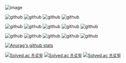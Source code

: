 

![image](https://user-images.githubusercontent.com/68409255/112407406-61f53e00-8d59-11eb-93d9-ed24a5f3d547.png)


![github](https://img.shields.io/static/v1?label=language&message=python&color=blue)
![github](https://img.shields.io/static/v1?label=language&message=javascript&color=orange)
![github](https://img.shields.io/static/v1?label=language&message=java&color=yellowgreen)
![github](https://img.shields.io/static/v1?label=language&message=c&color=yellow)


![github](https://img.shields.io/static/v1?label=framework&message=fastapi&color=blue)
![github](https://img.shields.io/static/v1?label=framework&message=django&color=blue)
![github](https://img.shields.io/static/v1?label=framework&message=vuejs&color=orange)
![github](https://img.shields.io/static/v1?label=framework&message=react&color=green)
![github](https://img.shields.io/static/v1?label=framework&message=reactnative&color=green)


![github](https://img.shields.io/static/v1?label=tools&message=git&color=blueviolet)
![github](https://img.shields.io/static/v1?label=tools&message=jira&color=blueviolet)
![github](https://img.shields.io/static/v1?label=tools&message=jenkins&color=blueviolet)
![github](https://img.shields.io/static/v1?label=tools&message=docker&color=blueviolet)
![github](https://img.shields.io/static/v1?label=tools&message=nginx&color=blueviolet)


[![Anurag's github stats](https://github-readme-stats.vercel.app/api?username=fksk94&show_icons=true&theme=cobalt)](https://github.com/anuraghazra/github-readme-stats)

[![Solved.ac 프로필](http://mazassumnida.wtf/api/pastel/generate_badge?boj=fksk94)](https://solved.ac/fksk94)
[![Solved.ac 프로필](http://mazassumnida.wtf/api/v2/generate_badge?boj=fksk94)](https://solved.ac/fksk94)
[![Solved.ac 프로필](http://mazassumnida.wtf/api/mini/generate_badge?boj=fksk94)](https://solved.ac/fksk94)
